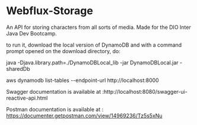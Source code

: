 # Webflux-Storage

An API for storing characters from all sorts of media. Made for the DIO Inter Java Dev Bootcamp.

to run it, download the local version of DynamoDB and with a command prompt opened on the download directory, do:

java -Djava.library.path=./DynamoDBLocal_lib -jar DynamoDBLocal.jar -sharedDb
 
 aws dynamodb list-tables --endpoint-url http://localhost:8000
 
 Swagger documentation is available at :http://localhost:8080/swagger-ui-reactive-api.html
 
 Postman documentation is available at : https://documenter.getpostman.com/view/14969236/Tz5s5xNu
